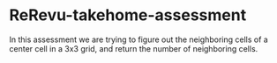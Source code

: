 # ReRevu-takehome-assessment
In this assessment we are trying to figure out the neighboring cells of a center cell in a 3x3 grid, and return the number of neighboring cells.  
